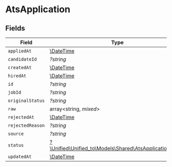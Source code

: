 # AtsApplication


## Fields

| Field                                                                                                  | Type                                                                                                   | Required                                                                                               | Description                                                                                            |
| ------------------------------------------------------------------------------------------------------ | ------------------------------------------------------------------------------------------------------ | ------------------------------------------------------------------------------------------------------ | ------------------------------------------------------------------------------------------------------ |
| `appliedAt`                                                                                            | [\DateTime](https://www.php.net/manual/en/class.datetime.php)                                          | :heavy_minus_sign:                                                                                     | N/A                                                                                                    |
| `candidateId`                                                                                          | *?string*                                                                                              | :heavy_minus_sign:                                                                                     | N/A                                                                                                    |
| `createdAt`                                                                                            | [\DateTime](https://www.php.net/manual/en/class.datetime.php)                                          | :heavy_minus_sign:                                                                                     | N/A                                                                                                    |
| `hiredAt`                                                                                              | [\DateTime](https://www.php.net/manual/en/class.datetime.php)                                          | :heavy_minus_sign:                                                                                     | N/A                                                                                                    |
| `id`                                                                                                   | *?string*                                                                                              | :heavy_minus_sign:                                                                                     | N/A                                                                                                    |
| `jobId`                                                                                                | *?string*                                                                                              | :heavy_minus_sign:                                                                                     | N/A                                                                                                    |
| `originalStatus`                                                                                       | *?string*                                                                                              | :heavy_minus_sign:                                                                                     | N/A                                                                                                    |
| `raw`                                                                                                  | array<string, *mixed*>                                                                                 | :heavy_minus_sign:                                                                                     | N/A                                                                                                    |
| `rejectedAt`                                                                                           | [\DateTime](https://www.php.net/manual/en/class.datetime.php)                                          | :heavy_minus_sign:                                                                                     | N/A                                                                                                    |
| `rejectedReason`                                                                                       | *?string*                                                                                              | :heavy_minus_sign:                                                                                     | N/A                                                                                                    |
| `source`                                                                                               | *?string*                                                                                              | :heavy_minus_sign:                                                                                     | N/A                                                                                                    |
| `status`                                                                                               | [?\Unified\Unified_to\Models\Shared\AtsApplicationStatus](../../Models/Shared/AtsApplicationStatus.md) | :heavy_minus_sign:                                                                                     | N/A                                                                                                    |
| `updatedAt`                                                                                            | [\DateTime](https://www.php.net/manual/en/class.datetime.php)                                          | :heavy_minus_sign:                                                                                     | N/A                                                                                                    |